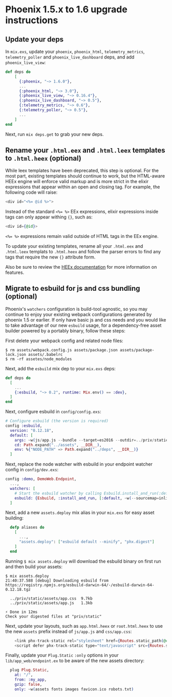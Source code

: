 # Phoenix 1.5.x to 1.6 upgrade instructions

## Update your deps

In `mix.exs`, update your `phoenix`, `phoenix_html`, `telemetry_metrics`, `telemetry_poller` and `phoenix_live_dashboard` deps, and add `phoenix_live_view`:

```elixir
def deps do
    [
      {:phoenix, "~> 1.6.0"},
      ...
      {:phoenix_html, "~> 3.0"},
      {:phoenix_live_view, "~> 0.16.4"},
      {:phoenix_live_dashboard, "~> 0.5"},
      {:telemetry_metrics, "~> 0.6"},
      {:telemetry_poller, "~> 0.5"},
      ...
    ]
end
```

Next, run `mix deps.get` to grab your new deps.


## Rename your `.html.eex` and `.html.leex` templates to `.html.heex` (optional)

While leex templates have been deprecated, this step is optional. For the most part, existing templates should continue to work, but the HTML-aware HEEx engine will enforce valid markup and is more strict in the elixir expressions that appear within an open and closing tag.
For example, the following code will raise:

```eex
<div id="<%= @id %>">
```

Instead of the standard `<%= %>` EEx expressions, elixir expressions inside tags can only appear withing `{}`, such as:

```eex
<div id={@id}>
```

`<%= %>` expressions remain valid outside of HTML tags in the EEx engine.

To update your existing templates, rename all your `.html.eex` and `.html.leex` templats to `.html.heex` and follow the parser errors to find any tags that require the new `{}` attribute form.

Also be sure to review the [HEEx documentation](TODO) for more information on features.

## Migrate to esbuild for js and css bundling (optional)

Phoenix's `watchers` configuration is build-tool agnostic, so you may continue to enjoy your existing webpack configurations generated by phoenix 1.5 or earlier. If only have basic js and css needs and you would like to take advantage of our new `esbuild` usage, for a dependency-free asset builder powered by a portably binary, follow these steps:

First delete your webpack config and related node files:

```console
$ rm assets/webpack.config.js assets/package.json assets/package-lock.json assets/.babelrc
$ rm -rf assetes/node_modules
```

Next, add the `esbuild` mix dep to your `mix.exs` deps:

```elixir
def deps do
  [
    ...
    {:esbuild, "~> 0.2", runtime: Mix.env() == :dev},
  ]
end
```

Next, configure esbuild in `config/config.exs`:

```elixir
# Configure esbuild (the version is required)
config :esbuild,
  version: "0.12.18",
  default: [
    args: ~w(js/app.js --bundle --target=es2016 --outdir=../priv/static/assets),
    cd: Path.expand("../assets", __DIR__),
    env: %{"NODE_PATH" => Path.expand("../deps", __DIR__)}
  ]
```

Next, replace the node watcher with esbuild in your endpoint watcher config in `config/dev.exs`:

```elixir
config :demo, DemoWeb.Endpoint,
  ...,
  watchers: [
    # Start the esbuild watcher by calling Esbuild.install_and_run(:default, args)
    esbuild: {Esbuild, :install_and_run, [:default, ~w(--sourcemap=inline --watch)]}
  ]
```

Next, add a new `assets.deploy` mix alias in your `mix.exs` for easy asset building:

```elixir
  defp aliases do
    [
      ...,
      "assets.deploy": ["esbuild default --minify", "phx.digest"]
    ]
  end
```

Running `$ mix assets.deploy` will download the esbuild binary on first run and then build your assets:

```
$ mix assets.deploy
21:40:37.588 [debug] Downloading esbuild from https://registry.npmjs.org/esbuild-darwin-64/-/esbuild-darwin-64-0.12.18.tgz

  ../priv/static/assets/app.css  9.7kb
  ../priv/static/assets/app.js   1.3kb

⚡ Done in 12ms
Check your digested files at "priv/static"
```

Next, update your layouts, such as `app.html.heex` or `root.html.heex` to use the new `assets` prefix instead of `js/app.js` and `css/app.css`:

```eex
    <link phx-track-static rel="stylesheet" href={Routes.static_path(@conn, "/assets/app.css")}/>
    <script defer phx-track-static type="text/javascript" src={Routes.static_path(@conn, "/assets/app.js")}></script>
```

Finally, update your `Plug.Static` `:only` options in your `lib/app_web/endpoint.ex` to be aware of the new assets directory:

```elixir
  plug Plug.Static,
    at: "/",
    from: :my_app,
    gzip: false,
    only: ~w(assets fonts images favicon.ico robots.txt)
```
